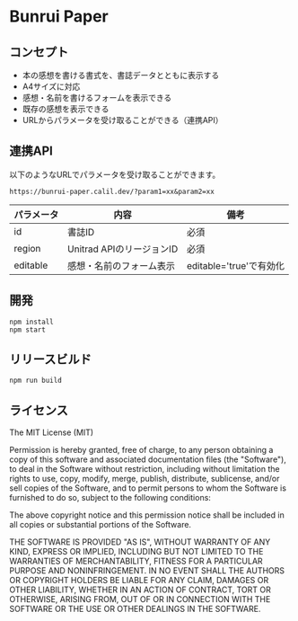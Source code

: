 # Bunrui Paper


## コンセプト

- 本の感想を書ける書式を、書誌データとともに表示する
- A4サイズに対応
- 感想・名前を書けるフォームを表示できる
- 既存の感想を表示できる
- URLからパラメータを受け取ることができる（連携API）

## 連携API

以下のようなURLでパラメータを受け取ることができます。

`https://bunrui-paper.calil.dev/?param1=xx&param2=xx`

|  パラメータ  |  内容  | 備考 |
| ---- | ---- | ---- |
|  id  |  書誌ID  | 必須 |
|  region  |  Unitrad APIのリージョンID  | 必須 |
|  editable  |  感想・名前のフォーム表示  | editable='true'で有効化 |

## 開発

```
npm install  
npm start
```

## リリースビルド

```
npm run build
```

## ライセンス

The MIT License (MIT)

Permission is hereby granted, free of charge, to any person obtaining a copy
of this software and associated documentation files (the "Software"), to deal
in the Software without restriction, including without limitation the rights
to use, copy, modify, merge, publish, distribute, sublicense, and/or sell
copies of the Software, and to permit persons to whom the Software is
furnished to do so, subject to the following conditions:

The above copyright notice and this permission notice shall be included in all
copies or substantial portions of the Software.

THE SOFTWARE IS PROVIDED "AS IS", WITHOUT WARRANTY OF ANY KIND, EXPRESS OR
IMPLIED, INCLUDING BUT NOT LIMITED TO THE WARRANTIES OF MERCHANTABILITY,
FITNESS FOR A PARTICULAR PURPOSE AND NONINFRINGEMENT. IN NO EVENT SHALL THE
AUTHORS OR COPYRIGHT HOLDERS BE LIABLE FOR ANY CLAIM, DAMAGES OR OTHER
LIABILITY, WHETHER IN AN ACTION OF CONTRACT, TORT OR OTHERWISE, ARISING FROM,
OUT OF OR IN CONNECTION WITH THE SOFTWARE OR THE USE OR OTHER DEALINGS IN THE
SOFTWARE.
